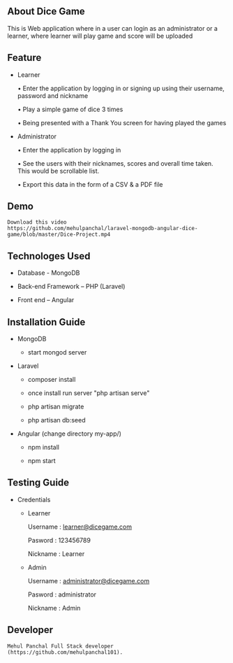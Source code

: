 ## About Dice Game

This is Web application where in a user can login as an administrator or a learner, where learner will play game and score will be uploaded

## Feature

- Learner 

	• 	Enter the application by logging in or signing up using their username, password  and nickname 

	• 	Play a simple game of dice 3 times 

	• 	Being presented with a Thank You screen for having played the games 

- Administrator 

	• 	Enter the application by logging in 

	• 	See the users with their nicknames, scores and overall time taken. This would be  scrollable list. 

	• 	Export this data in the form of a CSV & a PDF file

## Demo

	Download this video
	https://github.com/mehulpanchal/laravel-mongodb-angular-dice-game/blob/master/Dice-Project.mp4

## Technologes Used

- Database - MongoDB 

- Back-end Framework – PHP (Laravel)

- Front end – Angular


## Installation Guide

- MongoDB

	- start mongod server

- Laravel 

	- composer install

	- once install run server "php artisan serve"	

	- php artisan migrate

	- php artisan db:seed	


- Angular (change directory my-app/)

	- npm install

	- npm start


## Testing Guide

- Credentials

	- Learner

		Username : learner@dicegame.com

		Pasword : 123456789

		Nickname : Learner

	- Admin 

		Username : administrator@dicegame.com

		Pasword : administrator

		Nickname : Admin

## Developer
	
	Mehul Panchal Full Stack developer (https://github.com/mehulpanchal101).


